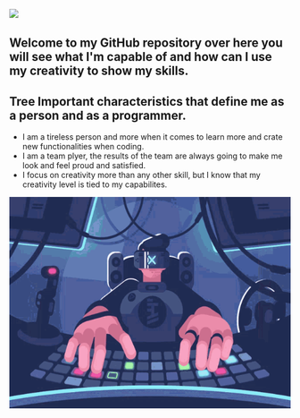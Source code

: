 ![](./ANDRELAU.png)

## Welcome to my GitHub repository over here you will see what I'm capable of and how can I use my creativity to show my skills.

## Tree Important characteristics that define me as a person and as a programmer.

- I am a tireless person and more when it comes to learn more and crate new functionalities when coding.
- I am a team  plyer, the results of the team are always going to make me look and feel proud and satisfied.
- I focus on creativity more than any other skill, but I know that my creativity level is tied to my capabilites.
  
![](./images/gaming-gif.gif)